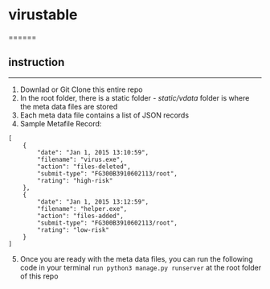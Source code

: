 # virustable
======
## instruction
------
1. Downlad or Git Clone this entire repo
2. In the root folder, there is a static folder - *static/vdata* folder is where the meta data files are stored
3. Each meta data file contains a list of JSON records
4. Sample Metafile Record:
```
[
    {
        "date": "Jan 1, 2015 13:10:59",
        "filename": "virus.exe",
        "action": "files-deleted",
        "submit-type": "FG300B3910602113/root",
        "rating": "high-risk"
    },
    {
        "date": "Jan 1, 2015 13:12:59",
        "filename": "helper.exe",
        "action": "files-added",
        "submit-type": "FG300B3910602113/root",
        "rating": "low-risk"
    }
]
```

5. Once you are ready with the meta data files, you can run the following code in your terminal
`run python3 manage.py runserver` at the root folder of this repo